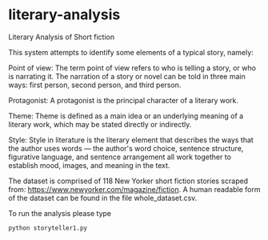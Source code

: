 # literary-analysis
Literary Analysis of Short fiction

This system attempts to identify some elements of a typical story, namely:

Point of view: The term point of view refers to who is telling a story, or who is narrating it. The narration of a story or novel can be told in three main ways: first person, second person, and third person.

Protagonist: A protagonist is the principal character of a literary work.

Theme: Theme is defined as a main idea or an underlying meaning of a literary work, which may be stated directly or indirectly.

Style: Style in literature is the literary element that describes the ways that the author uses words — the author's word choice, sentence structure, figurative language, and sentence arrangement all work together to establish mood, images, and meaning in the text.

The dataset is comprised of 118 New Yorker short fiction stories scraped from: https://www.newyorker.com/magazine/fiction. A human readable form of the dataset can be found in the file whole_dataset.csv. 

To run the analysis please type 

```python
python storyteller1.py 
```
